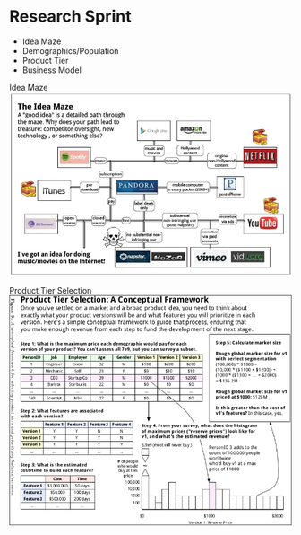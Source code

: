 # Research Sprint

* Idea Maze
* Demographics/Population
* Product Tier
* Business Model

Idea Maze
![](images/idea-maze.jpg)

Product Tier Selection
![](images/marketing-strategy-product-tier.png)


